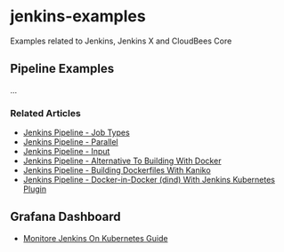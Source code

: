 # jenkins-examples

Examples related to Jenkins, Jenkins X and CloudBees Core

## Pipeline Examples

...

### Related Articles

* [Jenkins Pipeline - Job Types](https://joostvdg.github.io/jenkins-pipeline/job-types/)
* [Jenkins Pipeline - Parallel](https://joostvdg.github.io/jenkins-pipeline/jenkins-parallel-pipeline/)
* [Jenkins Pipeline - Input](https://joostvdg.github.io/jenkins-pipeline/input/)
* [Jenkins Pipeline - Alternative To Building With Docker](https://joostvdg.github.io/blogs/docker-alternatives/)
* [Jenkins Pipeline - Building Dockerfiles With Kaniko](https://joostvdg.github.io/jenkins-pipeline/kaniko-pipelines/)
* [Jenkins Pipeline - Docker-in-Docker (dind) With Jenkins Kubernetes Plugin](https://joostvdg.github.io/jenkins-pipeline/podtemplate-dind/)

## Grafana Dashboard

* [Monitore Jenkins On Kubernetes Guide](https://joostvdg.github.io/blogs/monitor-jenkins-on-k8s/introduction/)

